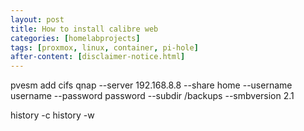 ```yaml
---
layout: post
title: How to install calibre web
categories: [homelabprojects]
tags: [proxmox, linux, container, pi-hole]
after-content: [disclaimer-notice.html]
---
```


pvesm add cifs qnap --server 192.168.8.8 --share home --username username --password password --subdir /backups --smbversion 2.1

history -c
history -w